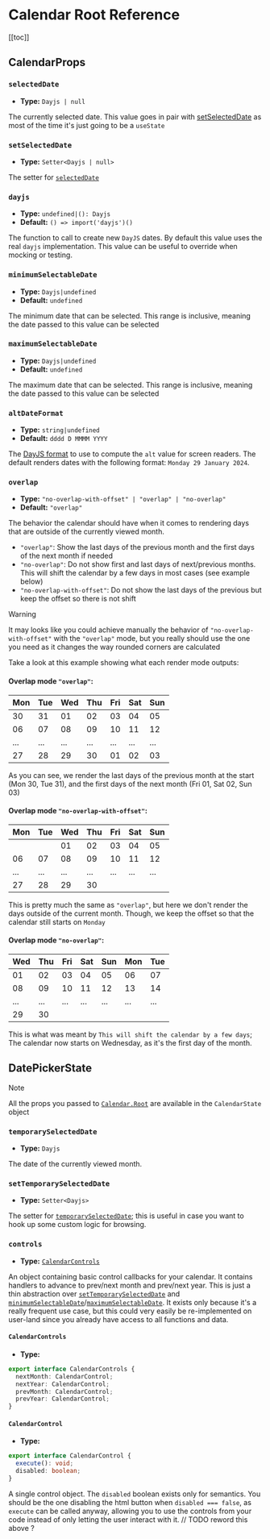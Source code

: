 # Calendar Root Reference

[[toc]]

## CalendarProps

### `selectedDate`

- **Type:** `Dayjs | null`

The currently selected date. This value goes in pair with [setSelectedDate](#setselecteddate)
as most of the time it's just going to be a `useState`

### `setSelectedDate`

- **Type:** `Setter<Dayjs | null>`

The setter for [`selectedDate`](#selectedDate)

### `dayjs`

- **Type:** `undefined|(): Dayjs`
- **Default:** `() => import('dayjs')()`

The function to call to create new `DayJS` dates.
By default this value uses the real `dayjs` implementation.
This value can be useful to override when mocking or testing.

### `minimumSelectableDate`

- **Type:** `Dayjs|undefined`
- **Default:** `undefined`

The minimum date that can be selected. This range is inclusive,
meaning the date passed to this value can be selected

### `maximumSelectableDate`

- **Type:** `Dayjs|undefined`
- **Default:** `undefined`

The maximum date that can be selected. This range is inclusive,
meaning the date passed to this value can be selected

### `altDateFormat`

- **Type:** `string|undefined`
- **Default:** `dddd D MMMM YYYY`

The [DayJS format](https://day.js.org/docs/en/display/format) to use to compute the `alt` value for screen readers.
The default renders dates with the following format: `Monday 29 January 2024`.

### `overlap`

- **Type:** `"no-overlap-with-offset" | "overlap" | "no-overlap"`
- **Default:** `"overlap"`

The behavior the calendar should have when it comes to rendering days that are outside of the currently viewed month.

- `"overlap"`: Show the last days of the previous month and the first days of the next month if needed
- `"no-overlap"`: Do not show first and last days of next/previous months. This will shift the calendar by a few days in most cases (see example below)
- `"no-overlap-with-offset"`: Do not show the last days of the previous but keep the offset so there is not shift

> [!WARNING]
> It may looks like you could achieve manually the behavior of `"no-overlap-with-offset"` with the `"overlap"` mode,
> but you really should use the one you need as it changes the way rounded corners are calculated

Take a look at this example showing what each render mode outputs:

#### Overlap mode **`"overlap"`**:

| Mon | Tue | Wed | Thu | Fri | Sat | Sun |
| --- | --- | --- | --- | --- | --- | --- |
| 30  | 31  | 01  | 02  | 03  | 04  | 05  |
| 06  | 07  | 08  | 09  | 10  | 11  | 12  |
| ... | ... | ... | ... | ... | ... | ... |
| 27  | 28  | 29  | 30  | 01  | 02  | 03  |

As you can see, we render the last days of the previous month at the start (Mon 30, Tue 31),
and the first days of the next month (Fri 01, Sat 02, Sun 03)

#### Overlap mode **`"no-overlap-with-offset"`**:

| Mon | Tue | Wed | Thu | Fri | Sat | Sun |
| --- | --- | --- | --- | --- | --- | --- |
|     |     | 01  | 02  | 03  | 04  | 05  |
| 06  | 07  | 08  | 09  | 10  | 11  | 12  |
| ... | ... | ... | ... | ... | ... | ... |
| 27  | 28  | 29  | 30  |     |     |     |

This is pretty much the same as `"overlap"`, but here we don't render the days outside of the current month.
Though, we keep the offset so that the calendar still starts on `Monday`

#### Overlap mode **`"no-overlap"`**:

| Wed | Thu | Fri | Sat | Sun | Mon | Tue |
| --- | --- | --- | --- | --- | --- | --- |
| 01  | 02  | 03  | 04  | 05  | 06  | 07  |
| 08  | 09  | 10  | 11  | 12  | 13  | 14  |
| ... | ... | ... | ... | ... | ... | ... |
| 29  | 30  |     |     |     |     |     |

This is what was meant by `This will shift the calendar by a few days`;
The calendar now starts on Wednesday, as it's the first day of the month.

## DatePickerState

> [!NOTE]
> All the props you passed to [`Calendar.Root`](#calendarprops) are available in the `CalendarState` object

### `temporarySelectedDate`

- **Type:** `Dayjs`

The date of the currently viewed month.

### `setTemporarySelectedDate`

- **Type:** `Setter<Dayjs>`

The setter for [`temporarySelectedDate`](#temporaryselecteddate); this is useful in case you want to hook
up some custom logic for browsing.

### `controls`

- **Type:** [`CalendarControls`](#calendarcontrols)

An object containing basic control callbacks for your calendar.
It contains handlers to advance to prev/next month and prev/next year.
This is just a thin abstraction over [`setTemporarySelectedDate`](#settemporaryselecteddate)
and [`minimumSelectableDate`](#minimumselectabledate)/[`maximumSelectableDate`](#maximumselectabledate).
It exists only because it's a really frequent use case, but this could very easily be re-implemented
on user-land since you already have access to all functions and data.

#### `CalendarControls`

- **Type:**

```ts
export interface CalendarControls {
  nextMonth: CalendarControl;
  nextYear: CalendarControl;
  prevMonth: CalendarControl;
  prevYear: CalendarControl;
}
```

#### `CalendarControl`

- **Type:**

```ts
export interface CalendarControl {
  execute(): void;
  disabled: boolean;
}
```

A single control object.
The `disabled` boolean exists only for semantics. You should be the one disabling the html button
when `disabled === false`, as `execute` can be called anyway, allowing you to use the controls from
your code instead of only letting the user interact with it.
// TODO reword this above ?

<!-- > [!TIP] -->
<!-- > You usually want to pass the computed -->
